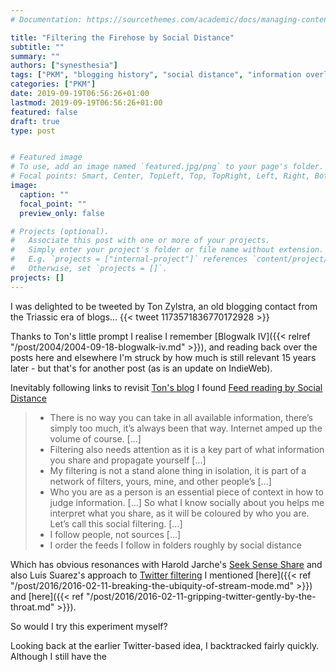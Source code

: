 ```yaml
---
# Documentation: https://sourcethemes.com/academic/docs/managing-content/

title: "Filtering the Firehose by Social Distance"
subtitle: ""
summary: ""
authors: ["synesthesia"]
tags: ["PKM", "blogging history", "social distance", "information overload", "blogwalk"]
categories: ["PKM"]
date: 2019-09-19T06:56:26+01:00
lastmod: 2019-09-19T06:56:26+01:00
featured: false
draft: true
type: post


# Featured image
# To use, add an image named `featured.jpg/png` to your page's folder.
# Focal points: Smart, Center, TopLeft, Top, TopRight, Left, Right, BottomLeft, Bottom, BottomRight.
image:
  caption: ""
  focal_point: ""
  preview_only: false

# Projects (optional).
#   Associate this post with one or more of your projects.
#   Simply enter your project's folder or file name without extension.
#   E.g. `projects = ["internal-project"]` references `content/project/deep-learning/index.md`.
#   Otherwise, set `projects = []`.
projects: []
---
```

I was delighted to be tweeted by Ton Zylstra, an old blogging contact from the Triassic era of blogs...
{{< tweet 1173571836770172928 >}}

Thanks to Ton's little prompt I realise I remember [Blogwalk IV]({{< relref "/post/2004/2004-09-18-blogwalk-iv.md" >}}), and reading back over the posts here and elsewhere I'm struck by how much is still relevant 15 years later - but that's for another post (as is an update on IndieWeb).

Inevitably following links to revisit [Ton's blog](https://www.zylstra.org/blog/) I found [Feed reading by Social Distance](https://www.zylstra.org/blog/2019/06/feed-reading-by-social-distance/)

> * There is no way you can take in all available information, there’s simply too much, it’s always been that way. Internet amped up the volume of course. [...]
> * Filtering also needs attention as it is a key part of what information you share and propagate yourself [...]
> * My filtering is not a stand alone thing in isolation, it is part of a network of filters, yours, mine, and other people’s [...]
> * Who you are as a person is an essential piece of context in how to judge information. [...] So what I know socially about you helps me interpret what you share, as it will be coloured by who you are. Let’s call this social filtering. [...]
> * I follow people, not sources [...]
> * I order the feeds I follow in folders roughly by social distance

Which has obvious resonances with Harold Jarche's [Seek Sense Share](https://jarche.com/2014/02/the-seek-sense-share-framework/) and also Luis Suarez's approach to [Twitter filtering](http://www.elsua.net/2015/09/23/is-twitter-where-connections-go-to-die-the-unfollowing-experiment/) I mentioned [here]({{< ref "/post/2016/2016-02-11-breaking-the-ubiquity-of-stream-mode.md" >}}) and [here]({{< ref "/post/2016/2016-02-11-gripping-twitter-gently-by-the-throat.md" >}}).

So would I try this experiment myself?

Looking back at the earlier Twitter-based idea, I backtracked fairly quickly. Although I still have the 






